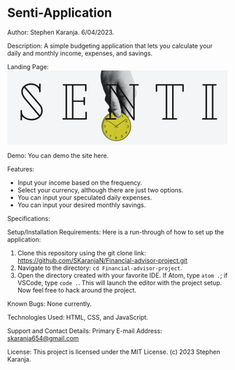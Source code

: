 # Senti-Application

Author: Stephen Karanja. 6/04/2023.

Description: A simple budgeting application that lets you calculate your daily and monthly income, expenses, and savings.

Landing Page:
![Landing page photo](Images/1680791336340.jpg) 

Demo: You can demo the site here.

Features:
- Input your income based on the frequency.
- Select your currency, although there are just two options.
- You can input your speculated daily expenses.
- You can input your desired monthly savings.

Specifications:

Setup/Installation Requirements:
Here is a run-through of how to set up the application:

1. Clone this repository using the git clone link: https://github.com/SKaranjaN/Financial-advisor-project.git
2. Navigate to the directory: `cd Financial-advisor-project`.
3. Open the directory created with your favorite IDE. If Atom, type `atom .`; if VSCode, type `code .`. This will launch the editor with the project setup. Now feel free to hack around the project.

Known Bugs: None currently.

Technologies Used: HTML, CSS, and JavaScript.

Support and Contact Details:
Primary E-mail Address: skaranja654@gmail.com

License: This project is licensed under the MIT License. (c) 2023 Stephen Karanja.
